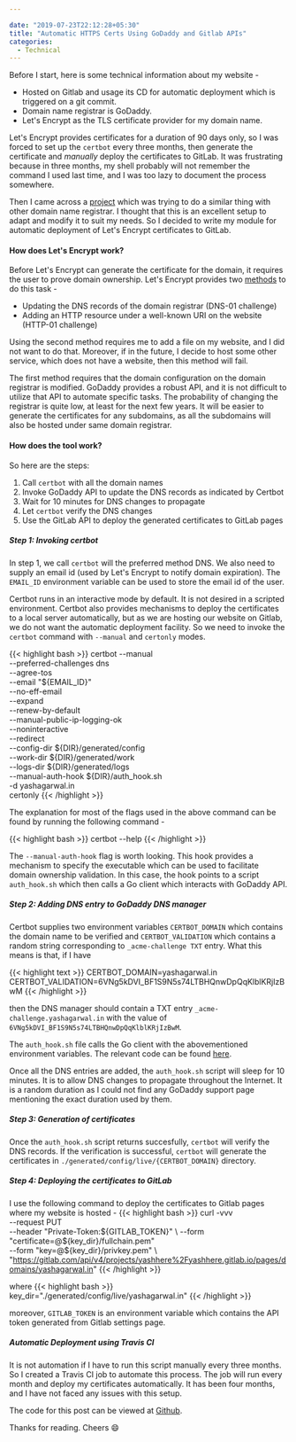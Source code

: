 ```yaml
---

date: "2019-07-23T22:12:28+05:30"
title: "Automatic HTTPS Certs Using GoDaddy and Gitlab APIs"
categories:
  - Technical
---
```


Before I start, here is some technical information about my website -

- Hosted on Gitlab and usage its CD for automatic deployment which is triggered on a git commit.
- Domain name registrar is GoDaddy.
- Let's Encrypt as the TLS certificate provider for my domain name.

Let's Encrypt provides certificates for a duration of 90 days only, so I was forced to set up the `certbot` every three months, then generate the certificate and *manually* deploy the certificates to GitLab. It was frustrating because in three months, my shell probably will not remember the command I used last time, and I was too lazy to document the process somewhere.

Then I came across a [project](https://github.com/pallavagarwal07/NamesiloCert) which was trying to do a similar thing with other domain name registrar. I thought that this is an excellent setup to adapt and modify it to suit my needs. So I decided to write my module for automatic deployment of Let's Encrypt certificates to GitLab.

#### How does Let's Encrypt work?
Before Let's Encrypt can generate the certificate for the domain, it requires the user to prove domain ownership. Let's Encrypt provides two [methods](https://letsencrypt.org/docs/challenge-types/) to do this task -

- Updating the DNS records of the domain registrar (DNS-01 challenge)
- Adding an HTTP resource under a well-known URI on the website (HTTP-01 challenge)

Using the second method requires me to add a file on my website, and I did not want to do that. Moreover, if in the future, I decide to host some other service, which does not have a website, then this method will fail.

The first method requires that the domain configuration on the domain registrar is modified. GoDaddy provides a robust API, and it is not difficult to utilize that API to automate specific tasks. The probability of changing the registrar is quite low, at least for the next few years. It will be easier to generate the certificates for any subdomains, as all the subdomains will also be hosted under same domain registrar.

#### How does the tool work?
So here are the steps:

1. Call `certbot` with all the domain names
2. Invoke GoDaddy API to update the DNS records as indicated by Certbot
3. Wait for 10 minutes for DNS changes to propagate
4. Let `certbot` verify the DNS changes
5. Use the GitLab API to deploy the generated certificates to GitLab pages

##### Step 1: Invoking certbot

In step 1, we call `certbot` will the preferred method DNS. We also need to supply an email id (used by Let's Encrypt to notify domain expiration). The `EMAIL_ID` environment variable can be used to store the email id of the user.

Certbot runs in an interactive mode by default. It is not desired in a scripted environment. Certbot also provides mechanisms to deploy the certificates to a local server automatically, but as we are hosting our website on Gitlab, we do not want the automatic deployment facility. So we need to invoke the `certbot` command with `--manual` and `certonly` modes.

{{< highlight bash >}}
certbot   --manual \
          --preferred-challenges dns \
          --agree-tos \
          --email "${EMAIL_ID}" \
          --no-eff-email \
          --expand \
          --renew-by-default \
          --manual-public-ip-logging-ok \
          --noninteractive \
          --redirect \
          --config-dir ${DIR}/generated/config \
          --work-dir ${DIR}/generated/work \
          --logs-dir ${DIR}/generated/logs \
          --manual-auth-hook ${DIR}/auth_hook.sh \
          -d yashagarwal.in \
          certonly
{{< /highlight >}}

The explanation for most of the flags used in the above command can be found by running the following command -

{{< highlight bash >}}
certbot --help
{{< /highlight >}}

The `--manual-auth-hook` flag is worth looking. This hook provides a mechanism to specify the executable which can be used to facilitate domain ownership validation. In this case, the hook points to a script `auth_hook.sh` which then calls a Go client which interacts with GoDaddy API.


##### Step 2: Adding DNS entry to GoDaddy DNS manager
Certbot supplies two environment variables `CERTBOT_DOMAIN` which contains the domain name to be verified and `CERTBOT_VALIDATION` which contains a random string corresponding to `_acme-challenge TXT` entry. What this means is that, if I have

{{< highlight text >}}
CERTBOT_DOMAIN=yashagarwal.in
CERTBOT_VALIDATION=6VNg5kDVI_BF1S9N5s74LTBHQnwDpQqKlblKRjIzBwM
{{< /highlight >}}

then the DNS manager should contain a TXT entry `_acme-challenge.yashagarwal.in` with the value of `6VNg5kDVI_BF1S9N5s74LTBHQnwDpQqKlblKRjIzBwM`.

The `auth_hook.sh` file calls the Go client with the abovementioned environment variables. The relevant code can be found [here](https://github.com/yashhere/GoDaddy-GitLab-Certs/blob/master/auth_hook.sh).

Once all the DNS entries are added, the `auth_hook.sh` script will sleep for 10 minutes. It is to allow DNS changes to propagate throughout the Internet. It is a random duration as I could not find any GoDaddy support page mentioning the exact duration used by them.

##### Step 3: Generation of certificates
Once the `auth_hook.sh` script returns succesfully, `certbot` will verify the DNS records. If the verification is successful, `certbot` will generate the certificates in `./generated/config/live/{CERTBOT_DOMAIN}` directory. 

##### Step 4: Deploying the certificates to GitLab
I use the following command to deploy the certificates to Gitlab pages where my website is hosted -
{{< highlight bash >}}
curl  -vvv \
      --request PUT \
      --header "Private-Token:${GITLAB_TOKEN}" \
      --form "certificate=@${key_dir}/fullchain.pem" \
      --form "key=@${key_dir}/privkey.pem" \ "https://gitlab.com/api/v4/projects/yashhere%2Fyashhere.gitlab.io/pages/domains/yashagarwal.in"
{{< /highlight >}}

where 
{{< highlight bash >}}
key_dir="./generated/config/live/yashagarwal.in"
{{< /highlight >}}

moreover, `GITLAB_TOKEN` is an environment variable which contains the API token generated from Gitlab settings page.

##### Automatic Deployment using Travis CI
It is not automation if I have to run this script manually every three months. So I created a Travis CI job to automate this process. The job will run every month and deploy my certificates automatically. It has been four months, and I have not faced any issues with this setup.

The code for this post can be viewed at [Github](https://github.com/yashhere/GoDaddy-GitLab-Certs).

Thanks for reading. Cheers :smile: